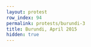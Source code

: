 ```yaml
---
layout: protest
row_index: 94
permalink: protests/burundi-3
title: Burundi, April 2015
hidden: true
---
```

